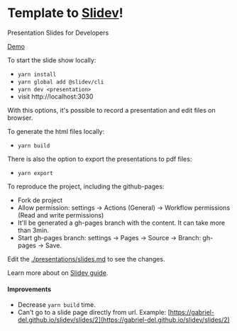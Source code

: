 # Template to [Slidev](https://github.com/slidevjs/slidev)!

Presentation Slides for Developers

[Demo](https://gabriel-del.github.io/slidev/slides/)

To start the slide show locally:

- `yarn install`
- `yarn global add @slidev/cli`
- `yarn dev <presentation>`
- visit http://localhost:3030

With this options, it's possible to record a presentation and edit files on browser.

To generate the html files locally:

- `yarn build`


There is also the option to export the presentations to pdf files:

- `yarn export`


To reproduce the project, including the github-pages:

- Fork de project
- Allow permission: settings -> Actions (General) -> Workflow permissions (Read and write permissions)
- It'll be generated a gh-pages branch with the content. It can take more than 3min.
- Start gh-pages branch: settings -> Pages -> Source -> Branch: gh-pages -> Save.

Edit the [./presentations/slides.md](./presentations/slides.md) to see the changes.

Learn more about on [Slidev guide](https://sli.dev/guide).


#### Improvements

- Decrease `yarn build` time.
- Can't go to a slide page directly from url. Example: [https://gabriel-del.github.io/slidev/slides/2](https://gabriel-del.github.io/slidev/slides/2)









